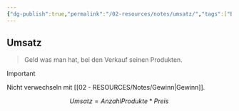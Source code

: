 ```yaml
---
{"dg-publish":true,"permalink":"/02-resources/notes/umsatz/","tags":["BWL/formel"],"noteIcon":"","updated":"2025-09-05T10:12:32.000+02:00"}
---
```


## Umsatz 
> Geld was man hat, bei den Verkauf seinen Produkten.

>[!important] 
>Nicht verwechseln mit [[02 - RESOURCES/Notes/Gewinn\|Gewinn]].

$$
Umsatz=AnzahlProdukte*Preis
$$